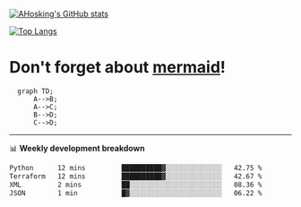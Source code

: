 [![AHosking's GitHub stats](https://github-readme-stats.vercel.app/api?username=ahosking&count_private=true&show_icons=true&theme=onedark&hide_rank=true&include_all_commits=true)](https://github.com/ahosking)

[![Top Langs](https://github-readme-stats.vercel.app/api/top-langs/?username=ahosking&layout=compact&theme=onedark)](https://github.com/ahosking)


# Don't forget about [mermaid](https://github.blog/2022-02-14-include-diagrams-markdown-files-mermaid/)!

```mermaid
  graph TD;
      A-->B;
      A-->C;
      B-->D;
      C-->D;
```
-------

📊 **Weekly development breakdown**

<!--START_SECTION:waka-->

```txt
Python      12 mins         ██████████▓░░░░░░░░░░░░░░   42.75 %
Terraform   12 mins         ██████████▓░░░░░░░░░░░░░░   42.67 %
XML         2 mins          ██░░░░░░░░░░░░░░░░░░░░░░░   08.36 %
JSON        1 min           █▓░░░░░░░░░░░░░░░░░░░░░░░   06.22 %
```

<!--END_SECTION:waka-->
